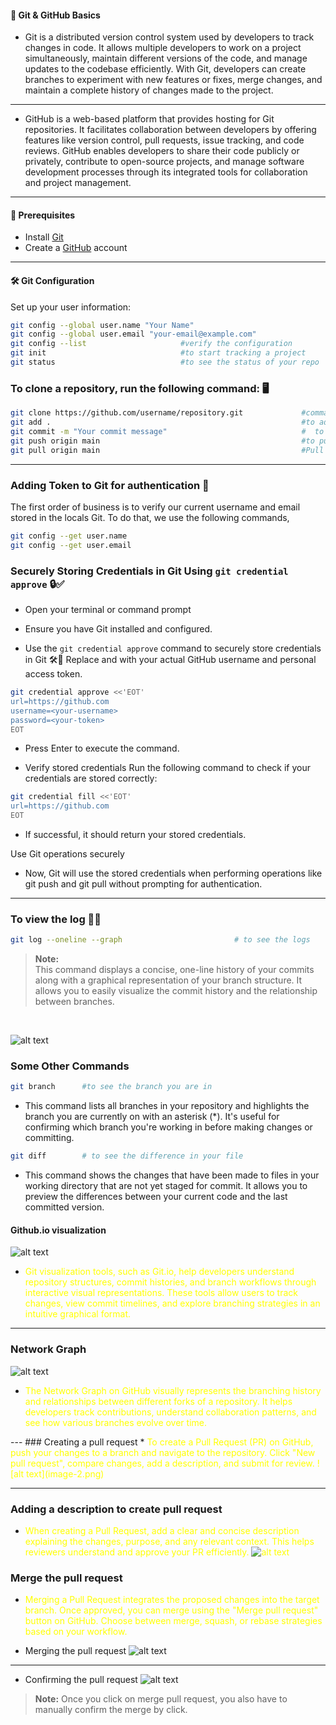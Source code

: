 #### 🚀 Git & GitHub Basics

* Git is a distributed version control system used by developers to track changes in code. It allows multiple developers to work on a project simultaneously, maintain different versions of the code, and manage updates to the codebase efficiently. With Git, developers can create branches to experiment with new features or fixes, merge changes, and maintain a complete history of changes made to the project.

---
* GitHub is a web-based platform that provides hosting for Git repositories. It facilitates collaboration between developers by offering features like version control, pull requests, issue tracking, and code reviews. GitHub enables developers to share their code publicly or privately, contribute to open-source projects, and manage software development processes through its integrated tools for collaboration and project management.
---
#### 📌 Prerequisites
- Install [Git](https://git-scm.com/)
- Create a [GitHub](https://github.com/) account

---

#### 🛠️ Git Configuration

Set up your user information:
```sh
git config --global user.name "Your Name"
git config --global user.email "your-email@example.com"
git config --list                     #verify the configuration
git init                              #to start tracking a project
git status                            #to see the status of your repo
```


### To clone a repository, run the following command: 🖥️


```sh
git clone https://github.com/username/repository.git             #command to clone the repo
git add .                                                        #to add the the things in your repo                      
git commit -m "Your commit message"                              #  to commit the staged changes             
git push origin main                                             #to push the data to main branch
git pull origin main                                             #Pull the latest changes from the repository:

```
---
### Adding Token to Git for authentication 🔑
The first order of business is to verify our current username and email stored in the locals Git. To do that, we use the following commands,
```bash
git config --get user.name
git config --get user.email
```

### Securely Storing Credentials in Git Using `git credential approve` 🔒✅
* Open your terminal or command prompt
* Ensure you have Git installed and configured.

* Use the `git credential approve` command to securely store credentials in Git 🛠️🔑
Replace <your-username> and <your-token> with your actual GitHub username and personal access token.
```bash
git credential approve <<'EOT'
url=https://github.com
username=<your-username>
password=<your-token>
EOT
```
* Press Enter to execute the command.

* Verify stored credentials
Run the following command to check if your credentials are stored correctly:
```bash
git credential fill <<'EOT'
url=https://github.com
EOT

```
* If successful, it should return your stored credentials.

Use Git operations securely
* Now, Git will use the stored credentials when performing operations like git push and git pull without prompting for authentication.
---
### To view the log 📜👀

```bash
git log --oneline --graph                         # to see the logs


```
> **Note:**  
> This command displays a concise, one-line history of your commits along with a graphical representation of your branch structure. It allows you to easily visualize the commit history and the relationship between branches.
<br>

![alt text](image-1.png)

### Some Other Commands
```bash
git branch      #to see the branch you are in 
```   
* This command lists all branches in your repository and highlights the branch you are currently on with an asterisk (*). It's useful for confirming which branch you're working in before making changes or committing.
```bash
git diff        # to see the difference in your file

```
* This command shows the changes that have been made to files in your working directory that are not yet staged for commit. It allows you to preview the differences between your current code and the last committed version.

#### Github.io visualization
![alt text](image-6.png)
* <span style="color:yellow">  Git visualization tools, such as Git.io, help developers understand repository structures, commit histories, and branch workflows through interactive visual representations. These tools allow users to track changes, view commit timelines, and explore branching strategies in an intuitive graphical format.</span>
---
### Network Graph
![alt text](image.png)

* <span style="color:yellow">The Network Graph on GitHub visually represents the branching history and relationships between different forks of a repository. It helps developers track contributions, understand collaboration patterns, and see how various branches evolve over time.
</span>
---
### Creating a pull request
* <span style="color:yellow">To create a Pull Request (PR) on GitHub, push your changes to a branch and navigate to the repository. Click "New pull request", compare changes, add a description, and submit for review. 
![alt text](image-2.png)</span>

----

### Adding a description to create pull request
* <span style="color:yellow">When creating a Pull Request, add a clear and concise description explaining the changes, purpose, and any relevant context. This helps reviewers understand and approve your PR efficiently.
![alt text](image-3.png)


### Merge the pull request
* <span style="color:yellow">Merging a Pull Request integrates the proposed changes into the target branch. Once approved, you can merge using the "Merge pull request" button on GitHub. Choose between merge, squash, or rebase strategies based on your workflow.</span>

* Merging the pull request
![alt text](image-4.png)
---
* Confirming the pull request
![alt text](image-5.png)
> **Note:** Once you click on merge pull request, you also have to manually confirm the merge by click.



